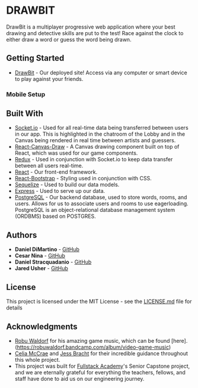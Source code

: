 # DRAWBIT

DrawBit is a multiplayer progressive web application where your best drawing and detective skills are put to the test! Race against the clock to either draw a word or guess the word being drawn.

## Getting Started

- [DrawBit](http://drawbit.herokuapp.com) - Our deployed site! Access via any computer or smart device to play against your friends.

### Mobile Setup

## Built With

- [Socket.io](https://socket.io/docs/) - Used for all real-time data being transferred between users in our app. This is highlighted in the chatroom of the Lobby and in the Canvas being rendered in real time between artists and guessers.
- [React-Canvas-Draw](https://github.com/embiem/react-canvas-draw) - A Canvas drawing component built on top of React, which was used for our game components.
- [Redux](https://redux.js.org/) - Used in conjunction with Socket.io to keep data transfer between all users real-time.
- [React](https://reactjs.org/) - Our front-end framework.
- [React-Bootstrap](https://react-bootstrap.github.io/) - Styling used in conjunction with CSS.
- [Sequelize](https://sequelize.org/) - Used to build our data models.
- [Express](https://expressjs.com/) - Used to serve up our data.
- [PostgreSQL](https://www.postgresql.org/) - Our backend database, used to store words, rooms, and users. Allows for us to associate users and rooms to use eagerloading. PostgreSQL is an object-relational database management system (ORDBMS) based on POSTGRES.

## Authors

- **Daniel DiMartino** - [GitHub](https://github.com/dldimartino)
- **Cesar Nina** - [GitHub](https://github.com/C3sar207)
- **Daniel Stracquadanio** - [GitHub](github.com/dstracquadanio)
- **Jared Usher** - [GitHub](https://github.com/Oosh74)

## License

This project is licensed under the MIT License - see the [LICENSE.md](LICENSE.md) file for details

## Acknowledgments

- [Robu Waldorf]() for his amazing game music, which can be found [here].(https://robuwaldorf.bandcamp.com/album/video-game-music)
- [Celia McCrae](https://github.com/celiamacrae) and [Jess Bracht](https://github.com/jbracht) for their incredible guidance throughout this whole project.
- This project was built for [Fullstack Academy](https://github.com/FullstackAcademy)'s Senior Capstone project, and we are eternally grateful for everything the teachers, fellows, and staff have done to aid us on our engineering journey.
